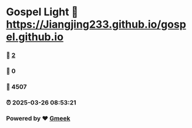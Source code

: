 # Gospel Light :link: https://Jiangjing233.github.io/gospel.github.io 
### :page_facing_up: [2](https://Jiangjing233.github.io/gospel.github.io/tag.html) 
### :speech_balloon: 0 
### :hibiscus: 4507 
### :alarm_clock: 2025-03-26 08:53:21 
### Powered by :heart: [Gmeek](https://github.com/Meekdai/Gmeek)
